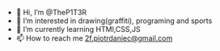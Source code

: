 - 👋 Hi, I’m @TheP1T3R
- 👀 I’m interested in drawing(graffiti), programing and sports 
- 🌱 I’m currently learning HTMl,CSS,JS
- 📫 How to reach me 2f.piotrdaniec@gmail.com

<!---
TheP1T3R/TheP1T3R is a ✨ special ✨ repository because its `README.md` (this file) appears on your GitHub profile.
You can click the Preview link to take a look at your changes.
--->
